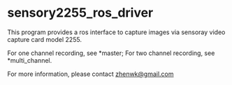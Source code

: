 # sensory2255_ros_driver
This program provides a ros interface to capture images via sensoray video capture card model 2255. 

For one channel recording, see *master;
For two channel recording, see *multi_channel.

For more information, please contact zhenwk@gmail.com
